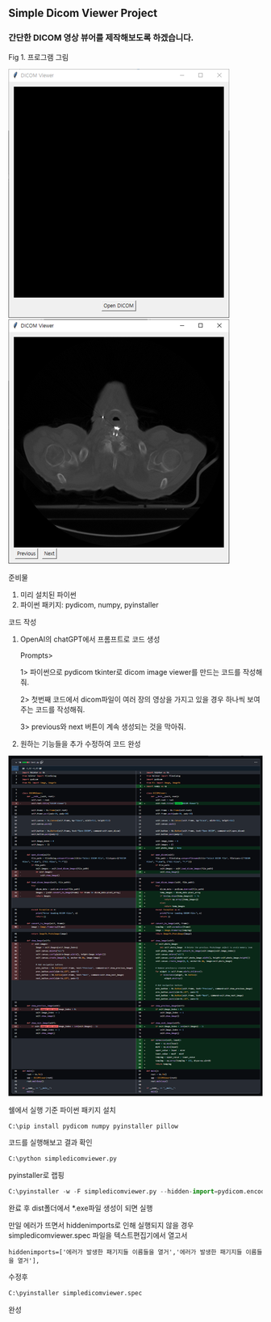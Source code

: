 ## Simple Dicom Viewer Project

### 간단한 DICOM 영상 뷰어를 제작해보도록 하겠습니다.

Fig 1. 프로그램 그림

<img src="./fig1.png"/>
<img src="./fig2.png"/>

준비물
1. 미리 설치된 파이썬
2. 파이썬 패키지: pydicom, numpy, pyinstaller

코드 작성
1. OpenAI의 chatGPT에서 프롬프트로 코드 생성
   
   Prompts>
   
   1> 파이썬으로 pydicom tkinter로 dicom image viewer를 만드는 코드를 작성해줘.
   
   2> 첫번째 코드에서 dicom파일이 여러 장의 영상을 가지고 있을 경우 하나씩 보여주는 코드를 작성해줘.
   
   3> previous와 next 버튼이 계속 생성되는 것을 막아줘.
   
3. 원하는 기능들을 추가 수정하여 코드 완성

<img src="./renwal.png"/>

쉘에서 실행 기준
파이썬 패키지 설치
```python
C:\pip install pydicom numpy pyinstaller pillow
```

코드를 실행해보고 결과 확인
```python
C:\python simpledicomviewer.py
```

pyinstaller로 랩핑
```python
C:\pyinstaller -w -F simpledicomviewer.py --hidden-import=pydicom.encoders.gdcm --hidden-import=pydicom.encoders.pylibjpeg
```

완료 후 dist폴더에서 *.exe파일 생성이 되면 실행


만일 에러가 뜨면서 hiddenimports로 인해 실행되지 않을 경우
simpledicomviewer.spec 파일을 텍스트편집기에서 열고서
```
hiddenimports=['에러가 발생한 패기지들 이름들을 열거','에러가 발생한 패기지들 이름들을 열거'],
```
수정후
```python
C:\pyinstaller simpledicomviewer.spec
```

완성
